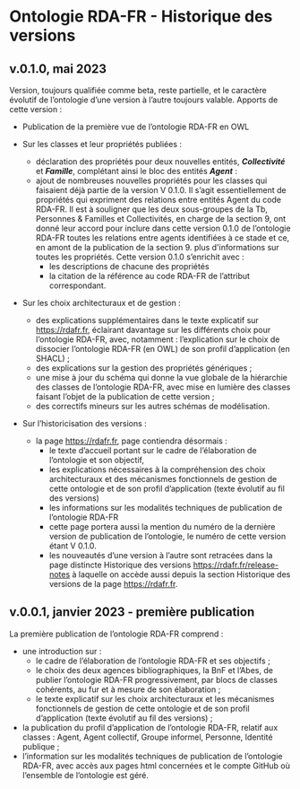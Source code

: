# Ontologie RDA-FR - Historique des versions

## v.0.1.0, mai 2023 

Version, toujours qualifiée comme beta, reste partielle, et le caractère évolutif de l’ontologie d’une version à l’autre toujours valable. Apports de cette version : 

* Publication de la première vue de l’ontologie RDA-FR en OWL

* Sur les classes et leur propriétés publiées : 
  * déclaration des propriétés pour deux nouvelles entités, ***Collectivité*** et ***Famille***, complétant ainsi le bloc des entités ***Agent*** : 
  * ajout de nombreuses nouvelles propriétés pour les classes qui faisaient déjà partie de la version V 0.1.0. Il s’agit essentiellement de propriétés qui expriment des relations entre entités Agent du code RDA-FR. Il est à souligner que les deux sous-groupes de la Tb, Personnes & Familles et Collectivités, en charge de la section 9, ont donné leur accord pour inclure dans cette version 0.1.0 de l’ontologie RDA-FR toutes les relations entre agents identifiées à ce stade et ce, en amont de la publication de la section 9. 
  plus d'informations sur toutes les propriétés. Cette version 0.1.0 s’enrichit avec : 
    * les descriptions de chacune des propriétés
    * la citation de la référence au code RDA-FR de l’attribut correspondant.

* Sur les choix architecturaux et de gestion : 
  * des explications supplémentaires dans le texte explicatif sur https://rdafr.fr, éclairant davantage sur les différents choix pour l’ontologie RDA-FR, avec, notamment : 
l’explication sur le choix de dissocier l’ontologie RDA-FR (en OWL) de son profil d’application (en SHACL) ;
  * des explications sur la gestion des propriétés génériques ;
  * une mise à jour du schéma qui donne la vue globale de la hiérarchie des classes de l’ontologie RDA-FR, avec mise en lumière des classes faisant l’objet de la publication de cette version ;
  * des correctifs mineurs sur les autres schémas de modélisation.

* Sur l’historicisation des versions : 
  * la page https://rdafr.fr, page contiendra désormais : 
    * le texte d’accueil portant sur le cadre de l’élaboration de l’ontologie et son objectif, 
    * les explications nécessaires à la compréhension des choix architecturaux et des mécanismes fonctionnels de gestion de cette ontologie et de son profil d’application (texte évolutif au fil des versions)
    * les informations sur les modalités techniques de publication de l’ontologie RDA-FR
    * cette page portera aussi la mention du numéro de la dernière version de publication de l’ontologie, le numéro de cette version étant V 0.1.0. 
    * les nouveautés d’une version à l’autre sont retracées dans la page distincte Historique des versions https://rdafr.fr/release-notes à laquelle on accède aussi depuis la section Historique des versions de la page https://rdafr.fr.

## v.0.0.1, janvier 2023 - première publication

La première publication de l’ontologie RDA-FR comprend :

* une introduction sur : 
  * le cadre de l’élaboration de l’ontologie RDA-FR et ses objectifs ;  
  * le choix des deux agences bibliographiques, la BnF et l’Abes, de publier l’ontologie RDA-FR progressivement, par blocs de classes cohérents, au fur et à mesure de son élaboration ;
  * le texte explicatif sur les choix architecturaux et les mécanismes fonctionnels de gestion de cette ontologie et de son profil d’application (texte évolutif au fil des versions) ;
* la publication du profil d’application de l’ontologie RDA-FR, relatif aux classes : Agent, Agent collectif, Groupe informel, Personne, Identité publique ;
* l’information sur les modalités techniques de publication de l’ontologie RDA-FR, avec accès aux pages html concernées et le compte GitHub où l’ensemble de l’ontologie est géré.


